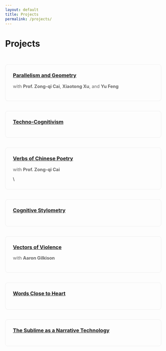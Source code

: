 ```yaml
---
layout: default
title: Projects
permalink: /projects/
---
```


<style>
.projects-grid {
    display: grid;
    grid-template-columns: repeat(auto-fit, minmax(300px, 1fr));
    gap: 2rem;
    padding: 2rem 0;
}

.project-card {
    border: 1px solid #eee;
    border-radius: 8px;
    padding: 1.5rem;
    transition: transform 0.2s ease, box-shadow 0.2s ease;
}

.project-card:hover {
    transform: translateY(-5px);
    box-shadow: 0 5px 15px rgba(16, 99, 124, 0.30);
}

.project-card h3 {
    margin-top: 0;
}

.project-card p {
    color: #666;
    font-size: 0.9rem;
}
</style>

# Projects

<div class="projects-grid">
    <div class="project-card">
        <h3><a href="{{ site.baseurl }}/projects/parallelism-geometry/">Parallelism and Geometry</a></h3>
        <p>with <strong>Prof. Zong-qi Cai</strong>, <strong>Xiaotong Xu</strong>, and <strong>Yu Feng</strong></p>
    </div>
    <div class="project-card">
        <h3><a href="{{ site.baseurl }}/projects/techno-cognitivism">Techno-Cognitivism</a></h3>
    </div>
    <div class="project-card">
        <h3><a href="{{ site.baseurl }}/projects/verbs-chinese-poetry/">Verbs of Chinese Poetry</a></h3>
        <p>with <strong>Prof. Zong-qi Cai</strong></p>\
    </div>
    <div class="project-card">
        <h3><a href="{{ site.baseurl }}/projects/cognitive-stylometry/">Cognitive Stylometry</a></h3>
    </div>
    <div class="project-card">
        <h3><a href="{{ site.baseurl }}/projects/vectors-of-violence/">Vectors of Violence</a></h3>
        <p>with <strong>Aaron Gilkison</strong></p>
    </div>
    <div class="project-card">
        <h3><a href="{{ site.baseurl }}/projects/words-close-to-heart/">Words Close to Heart</a></h3>
    </div>
    <div class="project-card">
        <h3><a href="{{ site.baseurl }}/projects/sublime-narrative/">The Sublime as a Narrative Technology</a></h3>
    </div>
</div>